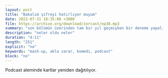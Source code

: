 ```yaml
---
layout: post
title: "Bakalım şifreyi hatırlıyor muyum"
date: 2022-07-31 18:35:00 +3000
file: https://archive.org/download/zorcast/ep38.mp3
summary: "son bölümün üzerinden tam bir yıl geçmişken bir deneme yapalım."
description: "neler oldu neler"
duration: "4:11" 
length: "251"
explicit: "no" 
keywords: "mash-up, akla zarar, komedi, podcast"
block: "no" 
---
```


Podcast aleminde kartlar yeniden dağıtılıyor.